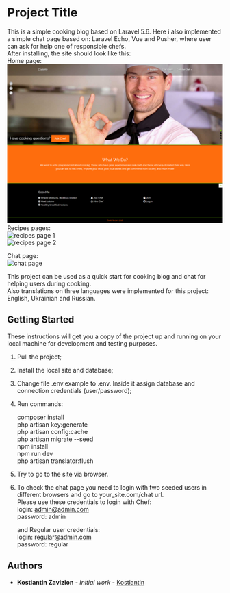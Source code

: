 # Project Title

This is a simple cooking blog based on Laravel 5.6. Here i also implemented a simple chat page based on: Laravel Echo, Vue and Pusher, where user can ask for help one of responsible chefs.  
After installing, the site should look like this:  
  Home page:  
  ![home page](https://github.com/Kostiantin/cookme/blob/master/public/img/screenshots/home_page_en.png)  
  Recipes pages:  
    ![recipes page 1](https://www.dropbox.com/s/vxxlxkkawxy5rjv/screencapture-cookme-int-en-recipes-simple-2018-06-24-14_04_05.png?dl=0 "recipes page 1")  
    ![recipes page 2](https://www.dropbox.com/s/wdr9pg4ra0vvylb/screencapture-cookme-int-en-recipes-breakfast-2018-06-24-14_03_33.png?dl=0 "recipes page 2")  
      
  Chat page:  
  ![chat page](https://www.dropbox.com/s/8crmb2jn7i4o1st/screencapture-cookme-int-en-chat-2018-06-24-15_10_52.png?dl=0 "chat page")  

This project can be used as a quick start for cooking blog and chat for helping users during cooking.  
Also translations on three languages were implemented for this project: English, Ukrainian and Russian.  

## Getting Started

These instructions will get you a copy of the project up and running on your local machine for development and testing purposes.

1) Pull the project;

2) Install the local site and database;

3) Change file .env.example to .env. Inside it assign database and connection credentials (user/password);

4) Run commands:  
     
     composer install  
     php artisan key:generate  
     php artisan config:cache  
     php artisan migrate --seed  
     npm install  
     npm run dev  
     php artisan translator:flush  
     
5) Try to go to the site via browser.

6) To check the chat page you need to login with two seeded users in different browsers and go to your_site.com/chat url.  
   Please use these credentials to login with Chef:  
     login: admin@admin.com  
     password: admin  
     
   and Regular user credentials:  
     login: regular@admin.com  
     password: regular  
     
## Authors

* **Kostiantin Zavizion** - *Initial work* - [Kostiantin](https://github.com/Kostiantin)
